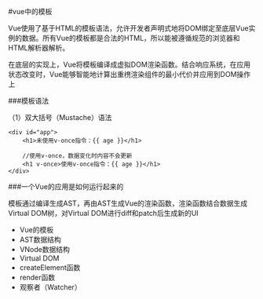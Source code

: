 #vue中的模板

Vue使用了基于HTML的模板语法，允许开发者声明式地将DOM绑定至底层Vue实例的数据。所有Vue的模板都是合法的HTML，所以能被遵循规范的浏览器和HTML解析器解析。

在底层的实现上，Vue将模板编译成虚拟DOM渲染函数。结合响应系统，在应用状态改变时，Vue能够智能地计算出重橷渲染组件的最小代价并应用到DOM操作上

###模板语法

（1）双大括号（Mustache）语法

	<div id="app">
	    <h1>未使用v-once指令：{{ age }}</h1>

		//使用v-once，数据变化时内容不会更新
	    <h1 v-once>使用v-once指令：{{ age }}</h1>
	</div>


###一个Vue的应用是如何运行起来的

模板通过编译生成AST，再由AST生成Vue的渲染函数，渲染函数结合数据生成Virtual DOM树，对Virtual DOM进行diff和patch后生成新的UI

* Vue的模板
* AST数据结构
* VNode数据结构
* Virtual DOM
* createElement函数
* render函数
* 观察者（Watcher）